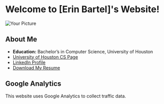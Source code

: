 # Welcome to [Erin Bartel]'s Website!

![Your Picture]([https://github.com/asstrid123/homePage/blob/666a337cc7985463d305dcd3a4353606e4b91e11/2021-04-12%20Erin%20Bartels%20web%20X4122376.jpg] ) <!-- Replace with the URL to your picture -->

## About Me
- **Education:** Bachelor’s in Computer Science, University of Houston
- [University of Houston CS Page](https://www.cs.uh.edu)
- [LinkedIn Profile]([https://www.linkedin.com/in/erin-bartels-167079205/]) <!-- Update with your LinkedIn profile -->
- [Download My Resume]([https://github.com/asstrid123/homePage/blob/666a337cc7985463d305dcd3a4353606e4b91e11/%2B123-456-7890.pdf]) <!-- Replace with the link to your resume -->

## Google Analytics
This website uses Google Analytics to collect traffic data.

